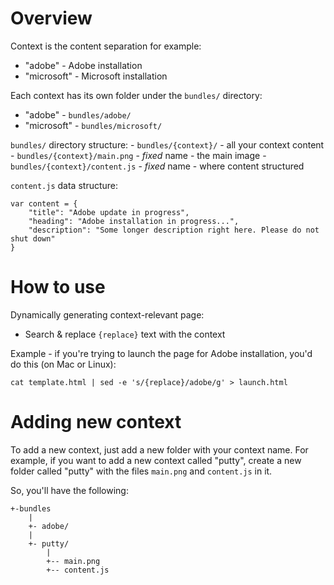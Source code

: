 # Overview

Context is the content separation for example:
 * "adobe" - Adobe installation
 * "microsoft" - Microsoft installation

Each context has its own folder under the `bundles/` directory:
 * "adobe" - `bundles/adobe/`
 * "microsoft" - `bundles/microsoft/`

`bundles/` directory structure:
    - `bundles/{context}/` - all your context content
    - `bundles/{context}/main.png` - *fixed* name - the main image
    - `bundles/{context}/content.js` - *fixed* name - where content structured

`content.js` data structure:

    var content = {
        "title": "Adobe update in progress",
        "heading": "Adobe installation in progress...",
        "description": "Some longer description right here. Please do not shut down"
    }

# How to use

Dynamically generating context-relevant page:
 * Search & replace `{replace}` text with the context 

Example - if you're trying to launch the page for Adobe installation, you'd do this (on Mac or Linux):

    cat template.html | sed -e 's/{replace}/adobe/g' > launch.html


# Adding new context

To add a new context, just add a new folder with your context name. For example, if you want to add a new context called "putty", create a new folder called "putty" with the files `main.png` and `content.js` in it.

So, you'll have the following:

    +-bundles
        |
        +- adobe/
        |
        +- putty/
            |
            +-- main.png
            +-- content.js
